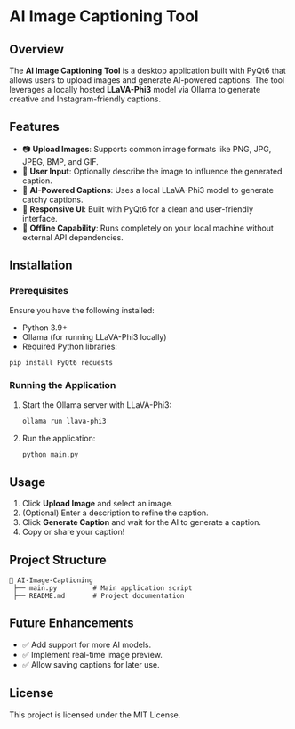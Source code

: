 # AI Image Captioning Tool

## Overview

The **AI Image Captioning Tool** is a desktop application built with PyQt6 that allows users to upload images and generate AI-powered captions. The tool leverages a locally hosted **LLaVA-Phi3** model via Ollama to generate creative and Instagram-friendly captions.

## Features

- 📷 **Upload Images**: Supports common image formats like PNG, JPG, JPEG, BMP, and GIF.
- 📝 **User Input**: Optionally describe the image to influence the generated caption.
- 🤖 **AI-Powered Captions**: Uses a local LLaVA-Phi3 model to generate catchy captions.
- 🎨 **Responsive UI**: Built with PyQt6 for a clean and user-friendly interface.
- 🚀 **Offline Capability**: Runs completely on your local machine without external API dependencies.

## Installation

### Prerequisites

Ensure you have the following installed:

- Python 3.9+
- Ollama (for running LLaVA-Phi3 locally)
- Required Python libraries:

```sh
pip install PyQt6 requests
```

### Running the Application

1. Start the Ollama server with LLaVA-Phi3:
   ```sh
   ollama run llava-phi3
   ```
2. Run the application:
   ```sh
   python main.py
   ```

## Usage

1. Click **Upload Image** and select an image.
2. (Optional) Enter a description to refine the caption.
3. Click **Generate Caption** and wait for the AI to generate a caption.
4. Copy or share your caption!

## Project Structure

```
📂 AI-Image-Captioning
 ├── main.py         # Main application script
 ├── README.md       # Project documentation
```

## Future Enhancements

- ✅ Add support for more AI models.
- ✅ Implement real-time image preview.
- ✅ Allow saving captions for later use.

## License

This project is licensed under the MIT License.

